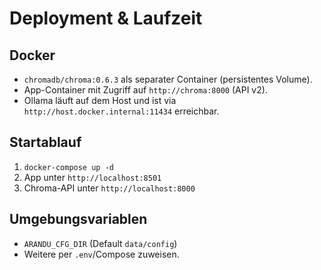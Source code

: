 # Deployment & Laufzeit

## Docker
- `chromadb/chroma:0.6.3` als separater Container (persistentes Volume).
- App-Container mit Zugriff auf `http://chroma:8000` (API v2).
- Ollama läuft auf dem Host und ist via `http://host.docker.internal:11434` erreichbar.

## Startablauf
1. `docker-compose up -d`
2. App unter `http://localhost:8501`
3. Chroma-API unter `http://localhost:8000`

## Umgebungsvariablen
- `ARANDU_CFG_DIR` (Default `data/config`)
- Weitere per `.env`/Compose zuweisen.
